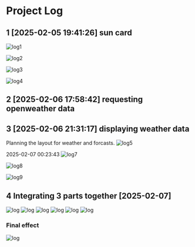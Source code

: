 # Project Log

## 1 [2025-02-05 19:41:26] sun card

![log1](./90-markdown-resources/log1.png)

![log2](./90-markdown-resources/log2.png)

![log3](./90-markdown-resources/log3.png)

![log4](./90-markdown-resources/log4.png)

## 2 [2025-02-06 17:58:42] requesting openweather data

## 3 [2025-02-06 21:31:17] displaying weather data

Planning the layout for weather and forcasts.
![log5](./90-markdown-resources/log5.png)

2025-02-07 00:23:43
![log7](./90-markdown-resources/log7.png)

![log8](./90-markdown-resources/log8.png)

![log9](./90-markdown-resources/log9.png)

## 4 Integrating 3 parts together [2025-02-07]

![log](./90-markdown-resources/log11.png)
![log](./90-markdown-resources/log12.png)
![log](./90-markdown-resources/log13.png)
![log](./90-markdown-resources/log14.png)
![log](./90-markdown-resources/log15.png)
![log](./90-markdown-resources/log16.png)

### Final effect

![log](./90-markdown-resources/log17.png)
